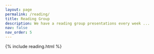 ```yaml
---
layout: page
permalink: /reading/
title: Reading Group
description: We have a reading group presentations every week ...
nav: false
nav_order: 5
---
```



{% include reading.html %}